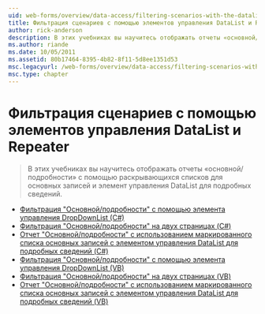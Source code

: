 ```yaml
---
uid: web-forms/overview/data-access/filtering-scenarios-with-the-datalist-and-repeater/index
title: Фильтрация сценариев с помощью элементов управления DataList и Repeater | Документация Майкрософт
author: rick-anderson
description: В этих учебниках вы научитесь отображать отчеты «основной/подробности» с помощью раскрывающихся списков для основных записей и элемент управления DataList для подробных сведений.
ms.author: riande
ms.date: 10/05/2011
ms.assetid: 80b17464-8395-4b82-8f11-5d8ee1351d53
msc.legacyurl: /web-forms/overview/data-access/filtering-scenarios-with-the-datalist-and-repeater
msc.type: chapter
---
```

<a name="filtering-scenarios-with-the-datalist-and-repeater"></a>Фильтрация сценариев с помощью элементов управления DataList и Repeater
====================
> В этих учебниках вы научитесь отображать отчеты «основной/подробности» с помощью раскрывающихся списков для основных записей и элемент управления DataList для подробных сведений.


- [Фильтрация "Основной/подробности" с помощью элемента управления DropDownList (C#)](master-detail-filtering-with-a-dropdownlist-datalist-cs.md)
- [Фильтрация "Основной/подробности" на двух страницах (C#)](master-detail-filtering-acess-two-pages-datalist-cs.md)
- [Отчет "Основной/подробности" с использованием маркированного списка основных записей с элементом управления DataList для подробных сведений (C#)](master-detail-using-a-bulleted-list-of-master-records-with-a-details-datalist-cs.md)
- [Фильтрация "Основной/подробности" с помощью элемента управления DropDownList (VB)](master-detail-filtering-with-a-dropdownlist-datalist-vb.md)
- [Фильтрация "Основной/подробности" на двух страницах (VB)](master-detail-filtering-acess-two-pages-datalist-vb.md)
- [Отчет "Основной/подробности" с использованием маркированного списка основных записей с элементом управления DataList для подробных сведений (VB)](master-detail-using-a-bulleted-list-of-master-records-with-a-details-datalist-vb.md)

